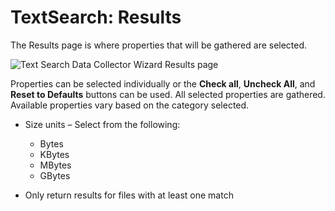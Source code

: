# TextSearch: Results

The Results page is where properties that will be gathered are selected.

![Text Search Data Collector Wizard Results page](/img/product_docs/accessanalyzer/12.0/admin/datacollector/textsearch/results.webp)

Properties can be selected individually or the **Check all**, **Uncheck All**, and **Reset to
Defaults** buttons can be used. All selected properties are gathered. Available properties vary
based on the category selected.

- Size units – Select from the following:

    - Bytes
    - KBytes
    - MBytes
    - GBytes

- Only return results for files with at least one match
